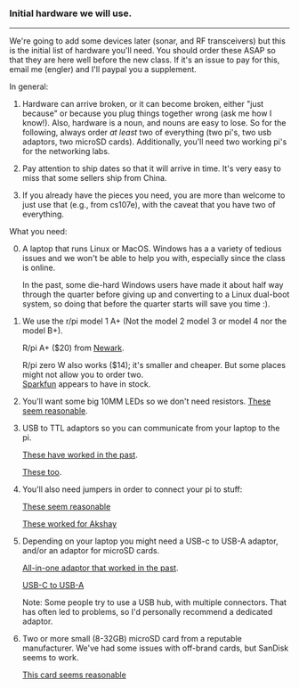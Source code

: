 ### Initial hardware we will use.
---------------------------------------------------------------------

We're going to add some devices later (sonar, and RF transceivers)
but this is the initial list of hardware you'll need.  You should order
these ASAP so that they are here well before the new class.  If it's an
issue to pay for this, email me (engler) and I'll paypal you a supplement.

In general: 

  1.  Hardware can arrive broken, or it can become broken, either
  "just because" or because you plug things together wrong (ask me
  how I know!).  Also, hardware is a noun, and nouns are easy to lose.
  So for the following, always order *at least* two of everything (two
  pi's, two usb adaptors, two microSD cards).  Additionally, you'll need
  two working pi's for the networking labs.

  2. Pay attention to ship dates so that it will arrive in time.  It's
  very easy to miss that some sellers ship from China.

  3. If you already have the pieces you need, you are more than welcome
  to just use that (e.g., from cs107e), with the caveat that you have
  two of everything.
  

What you need:

  0. A laptop that runs Linux or MacOS.  Windows has a a variety of
     tedious issues and we won't be able to help you with, especially
     since the class is online.

     In the past, some die-hard Windows users have made it about half
     way through the quarter before giving up and converting to a Linux
     dual-boot system, so doing that before the quarter starts will
     save you time :).

  1. We use the r/pi model 1 A+  (Not the model 2 model 3 or model 4
     nor the model B+).

     R/pi A+ ($20) from [Newark](https://www.newark.com/raspberry-pi/raspbrry-moda-512m/silicon-manufacturer-broadcom/dp/81Y5333).
   
     R/pi zero W also works ($14); it's smaller and cheaper.
     But some places might not allow you to order two.  
     [Sparkfun](https://www.sparkfun.com/products/15470) appears to have 
     in stock.

  2. You'll want some big 10MM LEDs so we don't need resistors.
     [These seem reasonable](https://www.amazon.com/Gikfun-Emitting-Diodes-Diffused-Arduino/dp/B06XWTN1YM/ref=sr_1_4?dchild=1&keywords=10mm+LED&qid=1616195942&refinements=p_85%3A2470955011&rnid=2470954011&rps=1&sr=8-4).

  3. USB to TTL adaptors so you can communicate from your laptop to 
     the pi.  
 
     [These have worked in the past](https://www.amazon.com/gp/product/B07CWKHTLH/ref=ppx_yo_dt_b_search_asin_title?ie=UTF8&psc=1).

     [These too](https://www.amazon.com/gp/product/B07D6LLX19/ref=ppx_yo_dt_b_search_asin_title?ie=UTF8&psc=1).


  4. You'll also need jumpers in order to connect your pi to stuff:

     [These seem reasonable](https://www.amazon.com/SIM-NAT-Breadboard-Arduino-Raspberry/dp/B07RX78T9L/ref=sr_1_11?dchild=1&keywords=female+to+female+jumper&qid=1616196142&refinements=p_85%3A2470955011%2Cp_72%3A1248879011&rnid=1248877011&rps=1&s=electronics&sr=1-11)

     [These worked for Akshay](https://www.amazon.com/EDGELEC-Breadboard-Optional-Assorted-Multicolored/dp/B07GD2BWPY/)
   
  5. Depending on your laptop you might need a USB-c to USB-A adaptor, 
     and/or an adaptor for microSD cards.

     [All-in-one adaptor that worked in the past](https://www.amazon.com/gp/product/B07NW8RPYN/ref=ppx_yo_dt_b_search_asin_title?ie=UTF8&psc=1).

     [USB-C to USB-A](https://www.amazon.com/gp/product/B07CVX3516/ref=ppx_yo_dt_b_search_asin_title?ie=UTF8&psc=1)

     Note: Some people try to use a USB hub, with multiple connectors.
     That has often led to problems, so I'd personally recommend a
     dedicated adaptor.

  6. Two or more small (8-32GB) microSD card from a reputable manufacturer.
     We've had some issues with off-brand cards, but SanDisk seems to work.

     [This card seems reasonable](https://www.amazon.com/SanDisk%C2%AE-microSDHCTM-8GB-Memory-Card/dp/B0012Y2LLE/ref=sr_1_6?dchild=1&keywords=microsd&qid=1616198363&refinements=p_n_feature_two_browse-bin%3A6518302011%7C6518303011&rnid=6518301011&s=pc&sr=1-6)
